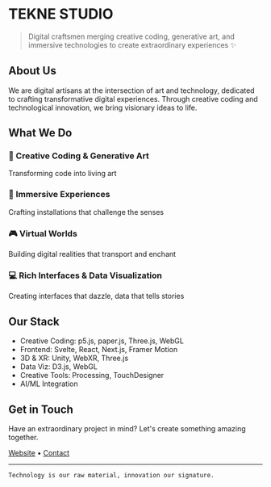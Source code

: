 # TEKNE STUDIO

> Digital craftsmen merging creative coding, generative art, and immersive technologies to create extraordinary experiences ✨

## About Us
We are digital artisans at the intersection of art and technology, dedicated to crafting transformative digital experiences. Through creative coding and technological innovation, we bring visionary ideas to life.

## What We Do

### 🎨 Creative Coding & Generative Art
Transforming code into living art

### 🌌 Immersive Experiences
Crafting installations that challenge the senses

### 🎮 Virtual Worlds
Building digital realities that transport and enchant

### 💻 Rich Interfaces & Data Visualization
Creating interfaces that dazzle, data that tells stories

## Our Stack
- Creative Coding: p5.js, paper.js, Three.js, WebGL
- Frontend: Svelte, React, Next.js, Framer Motion
- 3D & XR: Unity, WebXR, Three.js
- Data Viz: D3.js, WebGL
- Creative Tools: Processing, TouchDesigner
- AI/ML Integration

## Get in Touch
Have an extraordinary project in mind? Let's create something amazing together.

[Website](https://tekne.studio) • [Contact](mailto:contact@tekne.studio)

---
`Technology is our raw material, innovation our signature.`
